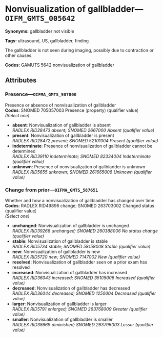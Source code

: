 # Nonvisualization of gallbladder—`OIFM_GMTS_005642`

**Synonyms:** gallbladder not visible

**Tags:** ultrasound, US, gallbladder, finding

The gallbladder is not seen during imaging, possibly due to contraction or other causes.

**Codes:** GAMUTS 5642 nonvisualization of gallbladder

## Attributes

### Presence—`OIFMA_GMTS_987800`

Presence or absence of nonvisualization of gallbladder  
**Codes**: SNOMED 705057003 Presence (property) (qualifier value)  
*(Select one)*

- **absent**: Nonvisualization of gallbladder is absent  
_RADLEX RID28473 absent; SNOMED 2667000 Absent (qualifier value)_
- **present**: Nonvisualization of gallbladder is present  
_RADLEX RID28472 present; SNOMED 52101004 Present (qualifier value)_
- **indeterminate**: Presence of nonvisualization of gallbladder cannot be determined  
_RADLEX RID39110 indeterminate; SNOMED 82334004 Indeterminate (qualifier value)_
- **unknown**: Presence of nonvisualization of gallbladder is unknown  
_RADLEX RID5655 unknown; SNOMED 261665006 Unknown (qualifier value)_

### Change from prior—`OIFMA_GMTS_587651`

Whether and how a nonvisualization of gallbladder has changed over time  
**Codes**: RADLEX RID49896 change; SNOMED 263703002 Changed status (qualifier value)  
*(Select one)*

- **unchanged**: Nonvisualization of gallbladder is unchanged  
_RADLEX RID39268 unchanged; SNOMED 260388006 No status change (qualifier value)_
- **stable**: Nonvisualization of gallbladder is stable  
_RADLEX RID5734 stable; SNOMED 58158008 Stable (qualifier value)_
- **new**: Nonvisualization of gallbladder is new  
_RADLEX RID5720 new; SNOMED 7147002 New (qualifier value)_
- **resolved**: Nonvisualization of gallbladder seen on a prior exam has resolved  
- **increased**: Nonvisualization of gallbladder has increased  
_RADLEX RID36043 increased; SNOMED 35105006 Increased (qualifier value)_
- **decreased**: Nonvisualization of gallbladder has decreased  
_RADLEX RID36044 decreased; SNOMED 1250004 Decreased (qualifier value)_
- **larger**: Nonvisualization of gallbladder is larger  
_RADLEX RID5791 enlarged; SNOMED 263768009 Greater (qualifier value)_
- **smaller**: Nonvisualization of gallbladder is smaller  
_RADLEX RID38669 diminished; SNOMED 263796003 Lesser (qualifier value)_
